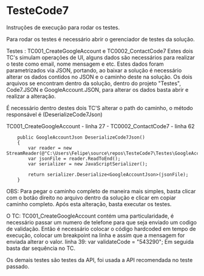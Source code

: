 # TesteCode7

Instruções de execução para rodar os testes.

Para rodar os testes é necessário abrir o gerenciador de testes da solução.

Testes : TC001_CreateGoogleAccount e TC0002_ContactCode7
Estes dois TC's simulam operações de UI, alguns dados são necessários para realizar o teste como email, nome mensagem e etc.
Estes dados foram parametrizados via JSON, portando, ao baixar a solução é necessário alterar os dados contidos no JSON e o caminho deste na solução.
Os dois arquivos se encontram dentro da solução, dentro do projeto "Testes", Code7.JSON e GoogleAccount.JSON, para alterar os dados basta abrir e realizar a alteração.

É necessário dentro destes dois TC'S alterar o path do caminho, o método responsável é (DeserializeCode7Json)

TC001_CreateGoogleAccount - linha 27 - TC0002_ContactCode7 - linha 62

        public GoogleAccountJson DeserializeCode7Json()
        {
            var reader = new StreamReader(@"C:\Users\Felipe\source\repos\TesteCode7\Testes\GoogleAccount.json");
            var jsonFile = reader.ReadToEnd();
            var serializer = new JavaScriptSerializer();

            return serializer.Deserialize<GoogleAccountJson>(jsonFile);
        }

OBS: Para pegar o caminho completo de maneira mais simples, basta clicar com o botão direito no arquivo dentro da solução e clicar em copiar caminho completo.
Após esta alteração, basta executar os testes.

O TC: TC001_CreateGoogleAccount contém uma particularidade, é necessário passar um numero de telefone para que seja enviado um codigo de validação.
Então é necessário colocar o código hardcoded em tempo de execução, colocar um breakpoint na linha e assim que a mensagem for enviada alterar o valor.
linha 39: var validateCode = "543290";
Em seguida basta dar sequência no TC.

Os demais testes são testes da API, foi usada a API recomendada no teste passado.
